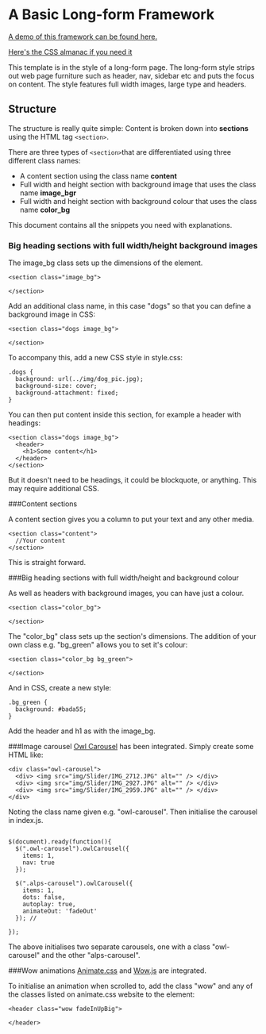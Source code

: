 
# A Basic Long-form Framework

[A demo of this framework can be found here.](https://haddersbadders.github.io/basic-longform-template/)

[Here's the CSS almanac if you need it](https://css-tricks.com/almanac/properties/)

This template is in the style of a long-form page. The long-form style strips out web page furniture such as header, nav, sidebar etc and puts the focus on content. The style features full width images, large type and headers.

## Structure

The structure is really quite simple: Content is broken down into **sections** using the HTML tag ```<section>```.

There are three types of ```<section>```that are differentiated using three different class names:

- A content section using the class name **content**
- Full width and height section with background image that uses the class name **image_bgr**
- Full width and height section with background colour that uses the class name **color_bg**

This document contains all the snippets you need with explanations.

### Big heading sections with full width/height background images

The image_bg class sets up the dimensions of the element.

```
<section class="image_bg">

</section>
```

Add an additional class name, in this case "dogs" so that you can define a background image in CSS:

```
<section class="dogs image_bg">

</section>
```
To accompany this, add a new CSS style in style.css:

```
.dogs {
  background: url(../img/dog_pic.jpg);
  background-size: cover;
  background-attachment: fixed;
}
```

You can then put content inside this section, for example a header with headings:
```
<section class="dogs image_bg">
  <header>
    <h1>Some content</h1>
  </header>
</section>
```

But it doesn't need to be headings, it could be blockquote, or anything. This may require additional CSS.

###Content sections

A content section gives you a column to put your text and any other media.

```
<section class="content">
  //Your content
</section>
```

This is straight forward.

###Big heading sections with full width/height and background colour

As well as headers with background images, you can have just a colour.

```
<section class="color_bg">

</section>
```
The "color_bg" class sets up the section's dimensions. The addition of your own class e.g. "bg_green" allows you to set it's colour:
```
<section class="color_bg bg_green">

</section>
```
And in CSS, create a new style:
```
.bg_green {
  background: #bada55;
}
```
Add the header and h1 as with the image_bg.



###Image carousel
[Owl Carousel](http://smashingboxes.github.io/OwlCarousel2/) has been integrated. Simply create some HTML like:

```
<div class="owl-carousel">
  <div> <img src="img/Slider/IMG_2712.JPG" alt="" /> </div>
  <div> <img src="img/Slider/IMG_2927.JPG" alt="" /> </div>
  <div> <img src="img/Slider/IMG_2959.JPG" alt="" /> </div>
</div>

```
Noting the class name given e.g. "owl-carousel". Then initialise the carousel in index.js.
```

$(document).ready(function(){
  $(".owl-carousel").owlCarousel({
    items: 1,
    nav: true
  });

  $(".alps-carousel").owlCarousel({
    items: 1,
    dots: false,
    autoplay: true,
    animateOut: 'fadeOut'
  }); //

});
```

The above initialises two separate carousels, one with a class "owl-carousel" and the other "alps-carousel".

###Wow animations
[Animate.css](http://daneden.github.io/animate.css/) and [Wow.js](http://mynameismatthieu.com/WOW/) are integrated.

To initialise an animation when scrolled to, add the class "wow" and any of the classes listed on animate.css website to the element:
```
<header class="wow fadeInUpBig">

</header>
```
